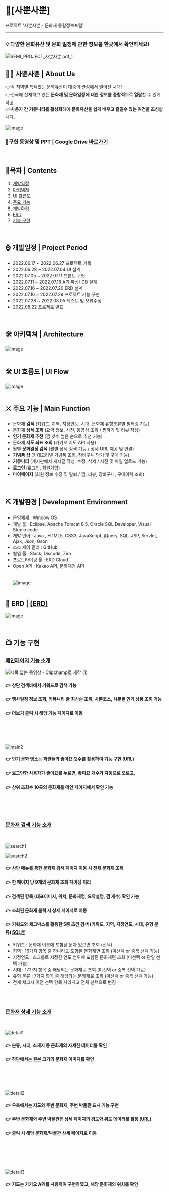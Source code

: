 # :footprints:[사뿐사뿐]
프로젝트 '사뿐사뿐 - 문화재 통합정보포털'
<hr>

### :bulb:  다양한 문화유산 및 문화 일정에 관한 정보를 한곳에서 확인하세요!
![SEMI_PROJECT_사뿐사뿐 pdf_1](https://user-images.githubusercontent.com/110010716/221620228-998682fa-87b6-4325-ace4-9254d18121b0.png)



## :running_woman: 사뿐사뿐 | About Us
👉각 지역별 특색있는 문화유산이 대중의 관심에서 멀어진 시대!<br>
👉전국에 산재하고 있는 <b>문화재 및 문화일정에 대한 정보를 종합적으로 열람</b>할 수 있게하고<br>
👉<b>사용자 간 커뮤니티를 활성화</b>하여 <b>문화유산을 쉽게 배우고 즐길수 있는 여건을 조성</b>합니다.<br>
<br>
![image](https://user-images.githubusercontent.com/110010716/221626536-82c4d5d7-6f03-493d-89b7-cbf0b36d034b.png)

### :movie_camera:구현 동영상 및 PPT | Google Drive [바로가기](https://drive.google.com/drive/folders/1RdLfbwmSQiJUSqqcsab5JzN1wkyX2W7k?usp=sharing)

<br>

## 🔭목차 | Contents
1. [개발일정](#-개발일정--project-period)
2. [아키텍쳐](#-아키텍쳐--architecture)
3. [UI 흐름도](#-UI-흐름도--UI-Flow)
4. [주요 기능](#-주요-기능--Main-Function)
5. [개발환경](#-개발환경--development-environment)
6. [ERD](#-erd--ERD)
7. [기능 구현](#-기능-구현)


<br>


## ⌚ 개발일정 | Project Period
- 2022.06.17 ~ 2022.06.27 프로젝트 기획<br>
- 2022.06.28 ~ 2022.07.04 UI 설계<br>
- 2022.07.05 ~ 2022.07.11 프론트 구현<br>
- 2022.07.11 ~ 2022.07.18 API 파싱/ DB 설계<br>
- 2022.07.16 ~ 2022.07.20 ERD 설계<br>
- 2022.07.16 ~ 2022.07.29 프로젝트 기능 구현<br>
- 2022.07.28 ~ 2022.08.05 테스트 및 오류수정<br> 
- 2022.08.22 프로젝트 발표<br>

<br>



## 🛠 아키텍쳐 | Architecture
![image](https://user-images.githubusercontent.com/110010716/221781853-31f0b14e-098e-4aa7-a3a5-07dcd33af443.png)
  <br>
  <br>
  
## 🛠 UI 흐름도 | UI Flow
![image](https://user-images.githubusercontent.com/110010716/221782464-b26250aa-c060-4891-bf9b-a7e3a72ff75f.png)
  <br>
  <br>

## ⚔ 주요 기능 | Main Function
### 
- 문화재 <b>검색</b> (키워드, 지역, 지정연도, 시대, 문화재 유형분류별 필터링 기능)<br>
- 문화재 <b>상세 조회</b> (요약 정보, 사진, 동영상 조회 / 찜하기 및 리뷰 작성)<br>
- <b>인기 문화재 추천</b> (찜 갯수 높은 순으로 추천 기능)<br>
- 문화재 <b>지도 좌표 조회</b> (카카오 지도 API 사용)<br>
- 월별 <b>문화일정 검색</b> (월별 상세 검색 기능 / 상세 URL 제공 및 연결)<br>
- <b>기념품 샵</b> (카테고리별 기념품 조회, 장바구니 담기 및 구매 기능)<br>
- <b>커뮤니티</b> (게시판에서 게시글 작성, 수정, 삭제 / 사진 및 파일 업로드 기능)<br>
- <b>로그인 </b> (로그인, 회원가입)<br>
- <b>마이페이지</b> (회원 정보 수정 및 탈퇴 / 찜, 리뷰, 장바구니, 구매이력 조회)<br>
  <br>
  <br>

## ⛏ 개발환경 | Development Environment 
- 운영체제 : Window OS<br>
- 개발 툴 : Eclipse, Apache Tomcat 8.5, Oracle SQL Developer, Visual Studio code<br>
- 개발 언어 : Java , HTML5, CSS3, JavaScript, jQuery, SQL, JSP, Servlet, Ajax, Json, Gson<br>
- 소스 제어 관리 : GitHub<br>
- 협업 툴 : Slack, Discode, Zira<br>
- 프로토타이핑 툴 : ERD Cloud<br>
- Open API : Kakao API, 문화재청 API<br>
  <br>
  <br>
![image](https://user-images.githubusercontent.com/110010716/221635450-09d8d5d0-2c44-4e70-a215-85c744c7cdfc.png)
  <br>
  <br>




## 🔑 ERD | <a href="https://github.com/Jungsuah/SEMI_PROJECT_/commit/87cb735b2fd1da0583f5f9cf440c47543204a569">(ERD)</a>

![image](https://user-images.githubusercontent.com/110010716/221628382-92f235c4-8dee-4d9e-932e-9d8dadb979dc.png)

<br>

## :tv: 기능 구현

### <a href="https://github.com/Jungsuah/SEMI_PROJECT_/tree/main/SEMI_PROJECT_%EC%82%AC%EB%BF%90%EC%82%AC%EB%BF%90_Spring/SEMI_PROJECT_%EC%82%AC%EB%BF%90%EC%82%AC%EB%BF%90_Spring/src/main/java/semi/heritage/heritageInfo/controller">메인페이지 기능 소개</a>

![제목 없는 동영상 - Clipchamp로 제작 (1)](https://user-images.githubusercontent.com/110010716/222113612-2851d10e-c4ac-4db9-a8e5-c6ecfa06907d.gif)
<br>
#### 👉 상단 검색바에서 키워드로 검색 가능 
#### 👉 행사일정 정보 조회, 커뮤니티 글 최신순 조회, 사뿐코스, 사뿐몰 인기 상품 조회 가능
#### 👉 더보기 클릭 시 해당 기능 페이지로 이동 <br><br>
<br>
<br>

![main2](https://user-images.githubusercontent.com/101553623/221747721-bbd3eb28-9226-4251-b0cb-728d30204c19.gif)
<br>

#### 👉 인기 문화 명소는 회원들의 좋아요 갯수를 활용하여 기능 구현 <a href="https://github.com/Jungsuah/SEMI_PROJECT_/blob/main/SEMI_PROJECT_%EC%82%AC%EB%BF%90%EC%82%AC%EB%BF%90_Spring/SEMI_PROJECT_%EC%82%AC%EB%BF%90%EC%82%AC%EB%BF%90_Spring/src/main/java/semi/heritage/heritageInfo/dao/HeritageDao.java">(URL)</a>
#### 👉 로그인한 사용자가 좋아요를 누르면, 좋아요 개수가 자동으로 오르고,
#### 👉 상위 조회수 10곳의 문화재를 메인 페이지에서 확인 가능 <br><br>
<br>
<br>

### <a href="https://github.com/kyungseopk1m/project-semi/blob/master/00_K_Heritage/src/main/java/cultureController/CultureServlet.java](https://github.com/Jungsuah/SEMI_PROJECT_/blob/main/SEMI_PROJECT_%EC%82%AC%EB%BF%90%EC%82%AC%EB%BF%90_Spring/SEMI_PROJECT_%EC%82%AC%EB%BF%90%EC%82%AC%EB%BF%90_Spring/src/main/java/semi/heritage/heritageInfo/controller/HeritageListServlet.java">문화재 검색 기능 소개</a>
<br>

![search1](https://user-images.githubusercontent.com/101553623/221748602-eb4129c8-b825-43e0-89fb-d42d9cac7914.gif)
<br>

![search2](https://user-images.githubusercontent.com/101553623/221749046-b7958642-22fa-42df-aadc-55c7e966b0d2.gif)
<br>

#### 👉 상단 메뉴를 통한 문화재 검색 페이지 이동 시 전체 문화재 조회 
#### 👉 한 페이지 당 9개의 문화재 조회 페이징 처리 
#### 👉 검색된 항목 (대표이미지, 위치, 문화재명, 요약설명, 찜 개수) 확인 가능
#### 👉 조회된 문화재 클릭 시 상세 페이지로 이동
#### 👉 키워드와 체크박스를 활용한 5중 조건 검색 (키워드, 지역, 지정연도, 시대, 유형 분류)  <a href="https://github.com/Jungsuah/SEMI_PROJECT_/blob/main/SEMI_PROJECT_%EC%82%AC%EB%BF%90%EC%82%AC%EB%BF%90_Spring/SEMI_PROJECT_%EC%82%AC%EB%BF%90%EC%82%AC%EB%BF%90_Spring/src/main/java/semi/heritage/heritageInfo/dao/HeritageDao.java">SQL문</a>
- 키워드 : 문화재 이름에 포함된 문자 있으면 조회 (선택)
- 지역 : 16가지 항목 중 하나라도 포함된 문화재면 조회 (미선택 or 중복 선택 가능)
- 지정연도 : 스크롤로 지정한 연도 범위에 포함된 문화재면 조회 (미선택 or 단일 선택 가능)
- 시대 : 17가지 항목 중 해당되는 문화재로 조회 (미선택 or 중복 선택 가능)
- 유형 분류 : 7가지 항목 중 해당되는 문화재로 조회 (미선택 or 중복 선택 가능)
- 전체 체크시 이전 선택 항목 사라지고 전체 선택으로 변경
<br>
<br>

### <a href="https://github.com/Jungsuah/SEMI_PROJECT_/blob/main/SEMI_PROJECT_%EC%82%AC%EB%BF%90%EC%82%AC%EB%BF%90_Spring/SEMI_PROJECT_%EC%82%AC%EB%BF%90%EC%82%AC%EB%BF%90_Spring/src/main/java/semi/heritage/heritageInfo/controller/HeritageDetailServlet.java">문화재 상세 기능 소개</a>
<br>

![detail1](https://user-images.githubusercontent.com/101553623/221749389-65e90818-a3d1-4034-8c7e-f38ebb470808.gif)
<br>

#### 👉 분류, 시대, 소재지 등 문화재의 자세한 데이터를 확인
#### 👉 하단에서는 원본 크기의 문화재 이미지를 확인
<br>
<br>
<br>
  
![detail2](https://user-images.githubusercontent.com/101553623/221750492-8035884e-2611-455c-b928-ada5cb7a6a25.gif)
<br>
  
#### 👉 우측에서는 지도와 주변 문화재, 주변 박물관 표시 기능 구현
#### 👉 주변 문화재와 주변 박물관은 상세 페이지의 경도와 위도 데이터를 활용 <a href="https://github.com/kyungseopk1m/project-semi/blob/master/00_K_Heritage/src/main/java/culture/CultureDIDao.java">(URL)</a>
#### 👉 클릭 시 해당 문화재/박물관 상세 페이지로 이동 <br><br>
<br>
<br>
<br>

![detail3](https://user-images.githubusercontent.com/101553623/221750839-e0727128-4c87-4dc9-9842-1198e34ca43b.gif)
<br>

#### 👉 지도는 카카오 API를 사용하여 구현하였고, 해당 문화재의 위치를 확인 <br><br>
<br>
<br>




